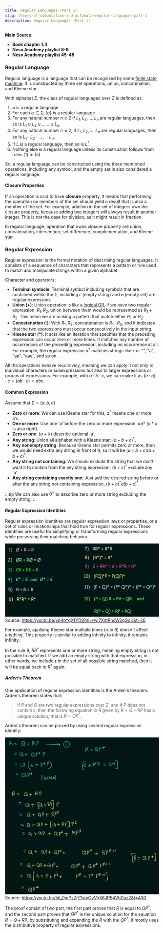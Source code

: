 ```yaml
---
title: Regular Languages (Part 1)
slug: theory-of-computation-and-automata/regular-languages-part-1
description: Regular Languages (Part 1)
---
```


**Main Source:**

- **Book chapter 1.4**
- **Neso Academy playlist 8-9**
- **Neso Academy playlist 45-48**

### Regular Language

Regular language is a language that can be recognized by some [finite state machine](/theory-of-computation-and-automata/finite-automata). It is constructed by three set operations, union, concatenation, and Kleene star.

With alphabet $\Sigma$, the class of regular languages over $\Sigma$ is defined as:

1. $\varnothing$ is a regular language
2. For each $\sigma \in \Sigma, \{\sigma\}$ is a regular language
3. For any natural number $n \ge 2$ if $L_1, L_2, ..., L_n$ are regular languages, then so is $L_1 \cup L_2 \cup ... ... \cup L_n$.
4. For any natural number $n \ge 2$, if $L_1, L_2, ..., L_n$ are regular languages, then so is $L_1 \cdot L_2 \cdot ... ... \cdot L_n$.
5. If $L$ is a regular language, then so is $L^*$.
6. Nothing else is a regular language unless its construction follows from rules (1) to (5).

So, a regular language can be constructed using the three mentioned operations, including any symbol, and the empty set is also considered a regular language.

#### Closure Properties

If an operation is said to have **closure** property, it means that performing the operation on members of the set should yield a result that is also a member of the set. For example, addition in the set of integers own the closure property, because adding two integers will always result in another integer. This is not the case for division, as it might result in fraction.

In regular language, operation that owns closure property are union, concatenation, intersection, set difference, complementation, and Kleene star.

### Regular Expression

Regular expression is the formal notation of describing regular languages. It consists of a sequence of characters that represents a pattern or rule used to match and manipulate strings within a given alphabet.

Character and operators:

- **Terminal symbols**: Terminal symbol including symbols that are contained within the $\Sigma$, including $\epsilon$ (empty string) and $\varnothing$ (empty set) are regular expression.
- **Union ($+$)**: Union operation is like a [logical OR](/computer-and-programming-fundamentals/bitwise-operation#or), if we have two regular expression, $R_1, R_2$, union between them would be represented as $R_1 + R_2$. This mean we are making a pattern that match either $R_1$ or $R_2$.
- **Concatenation ($\cdot$)**: With $R_1, R_2$, concatenation is $R_1 \cdot R_2$, and it indicates that the two expressions must occur consecutively in the input string.
- **Kleene star ($*$)**: It acts like an iteration that specifies that the preceding expression can occur zero or more times. It matches any number of occurrences of the preceding expression, including no occurrence at all. For example, the regular expression $a^*$ matches strings like $\epsilon$ or "", "a", "aa", "aaa", and so on.

All the operations behave recursively, meaning we can apply it not only to individual characters or subexpressions but also to larger expressions or groups of expressions. For example, with $a \cdot b \cdot c$, we can make it as $(a \cdot b) \cdot c = (ab \cdot c) = abc$.

#### Common Expression

Assume that $\Sigma = \{a, b, c\}$

- **Zero or more**: We can use Kleene star for this, $a^*$ means one or more a's.
- **One or more**: Use one 'a' before the zero or more expression: $aa*$ ($a*a$ is also right).
- **Zero or one**: $(a + \lambda)$ describe optional 'a'.
- **Any string**: Union all alphabet with a Kleene star: $(a + b + c)^*$.
- **Any nonempty string**: Because Kleene star permits zero or more, then we would need extra any string in front of it, so it will be $(a + b + c)(a + b + c)^*$.
- **Any string not containing**: We should exclude the string that we don't want it to contain from the any string expression, $(b + c)^*$ exclude any 'a'.
- **Any string containing exactly one**: Just add the desired string before or after the any string not containing expression, $(b + c)^* a(b + c)^*$.

:::tip
We can also use $0^+$ to describe zero or more string excluding the empty string.
:::

#### Regular Expression Identities

Regular expression identities are regular expression laws or properties, or a set of rules or relationships that hold true for regular expressions. These identities are useful for simplifying or transforming regular expressions while preserving their matching behavior.

![Regular expression identities](./regular-expression-identities.png)  
Source: https://youtu.be/yp4pYgXfYD8?si=rwI7XntRncW2qGoK&t=26

For example, applying Kleene star multiple times (rule 8) doesn't affect anything. This property is similar to adding infinity to infinity, it remains infinity.

In the rule 9, $RR^*$ represents one or more string, meaning empty string is not possible to matched. If we add an empty string with that expression, in other words, we include $\epsilon$ in the set of all possible string matched, then it will be equal back to $R^*$ again.

##### Arden's Theorem

One application of regular expression identities is the Arden's theorem. Arden's theorem states that:

> If $P$ and $Q$ are two regular expressions over $\Sigma$, and if $P$ does not contain $\epsilon$, then the following equation in $R$ given by $R = Q + RP$ has a unique solution, that is $R = QP^*$.

Arden's theorem can be proved by using several regular expression identity:

![Arden's theorem proof](./arden-theorem.png)  
Source: https://youtu.be/Idl_0mPzZjE?si=OyVyX6JPE4VhDaz2&t=430

The proof consist of two part, the first part proves that $R$ is equal to $QP^*$, and the second part proves that $QP^*$ is the unique solution for the equation $R = Q + RP$, by substituting and expanding the $R$ with the $QP^*$. It mostly uses the distributive property of regular expressions.
